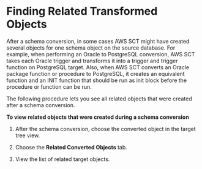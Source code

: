 # Finding Related Transformed Objects<a name="CHAP_Converting.RelatedObjects"></a>

After a schema conversion, in some cases AWS SCT might have created several objects for one schema object on the source database\. For example, when performing an Oracle to PostgreSQL conversion, AWS SCT takes each Oracle trigger and transforms it into a trigger and trigger function on PostgreSQL target\. Also, when AWS SCT converts an Oracle package function or procedure to PostgreSQL, it creates an equivalent function and an INIT function that should be run as init block before the procedure or function can be run\.

The following procedure lets you see all related objects that were created after a schema conversion\.

**To view related objects that were created during a schema conversion**

1. After the schema conversion, choose the converted object in the target tree view\.

1. Choose the **Related Converted Objects** tab\.

1. View the list of related target objects\.